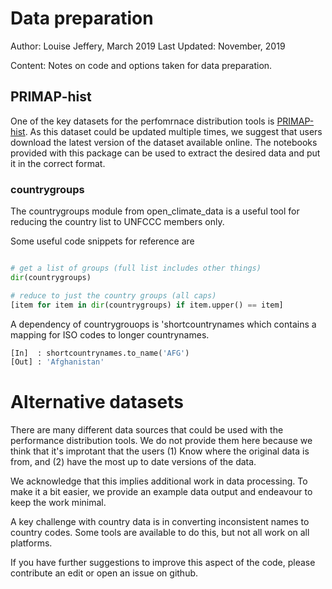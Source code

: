 # Data preparation 

Author: Louise Jeffery, March 2019
Last Updated: November, 2019

Content: Notes on code and options taken for data preparation.

## PRIMAP-hist

One of the key datasets for the perfomrnace distribution tools is [PRIMAP-hist](www.pik-potsdam.de/paris-reality-check/primap-hist/). As this dataset could be updated multiple times, we suggest that users download the latest version of the dataset available online. The notebooks provided with this package can be used to extract the desired data and put it in the correct format. 


### countrygroups

The countrygroups module from open_climate_data is a useful tool for reducing the country list to UNFCCC members only.

Some useful code snippets for reference are

``` python

# get a list of groups (full list includes other things)
dir(countrygroups)

# reduce to just the country groups (all caps)
[item for item in dir(countrygroups) if item.upper() == item]

```

A dependency of countrygrouops is 'shortcountrynames which contains a mapping for ISO codes to longer countrynames. 

```python
[In]  : shortcountrynames.to_name('AFG')
[Out] : 'Afghanistan'
```

# Alternative datasets

There are many different data sources that could be used with the performance distribution tools. We do not provide them here because we think that it's improtant that the users (1) Know where the original data is from, and (2) have the most up to date versions of the data. 

We acknowledge that this implies additional work in data processing. To make it a bit easier, we provide an example data output and endeavour to keep the work minimal. 

A key challenge with country data is in converting inconsistent names to country codes. Some tools are available to do this, but not all work on all platforms. 

If you have further suggestions to improve this aspect of the code, please contribute an edit or open an issue on github. 
